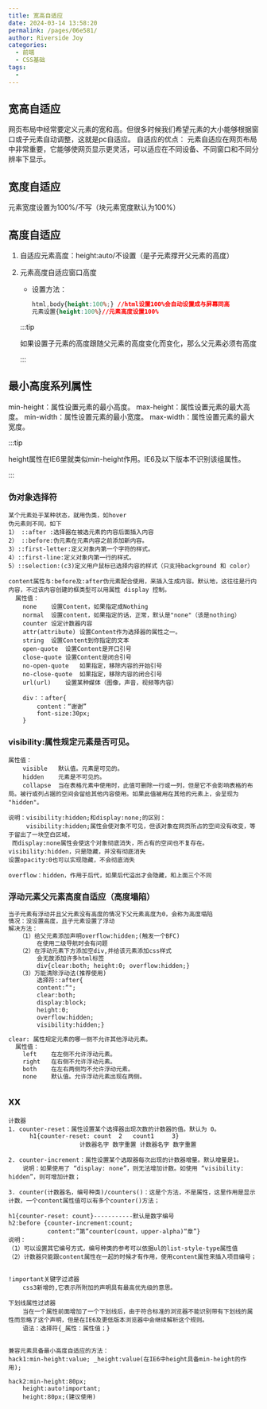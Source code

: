 ```yaml
---
title: 宽高自适应
date: 2024-03-14 13:58:20
permalink: /pages/06e581/
author: Riverside Joy
categories:
  - 前端
  - CSS基础
tags:
  - 
---
```

## 宽高自适应

网页布局中经常要定义元素的宽和高。但很多时候我们希望元素的大小能够根据窗口或子元素自动调整，这就是pc自适应。
自适应的优点：
	元素自适应在网页布局中非常重要，它能够使网页显示更灵活，可以适应在不同设备、不同窗口和不同分辨率下显示。

## 宽度自适应

 元素宽度设置为100%/不写（块元素宽度默认为100%）

## 高度自适应

1. 自适应元素高度：height:auto/不设置（是子元素撑开父元素的高度）

2. 元素高度自适应窗口高度

   - 设置方法：

     ```css
     html,body{height:100%;} //html设置100%会自动设置成与屏幕同高
     元素设置{height:100%}//元素高度设置100%
     ```

   :::tip

   如果设置子元素的高度跟随父元素的高度变化而变化，那么父元素必须有高度

   :::

## 最小高度系列属性

min-height：属性设置元素的最小高度。
max-height：属性设置元素的最大高度。
min-width：属性设置元素的最小宽度。
max-width：属性设置元素的最大宽度。

:::tip

height属性在IE6里就类似min-height作用。IE6及以下版本不识别该组属性。

:::

### 伪对象选择符

```
某个元素处于某种状态，就用伪类，如hover
伪元素则不同，如下
1） ::after :选择器在被选元素的内容后面插入内容
2） ::before:伪元素在元素内容之前添加新内容。
3）::first-letter:定义对象内第一个字符的样式。
4）::first-line:定义对象内第一行的样式。
5）::selection:(c3)定义用户鼠标已选择内容的样式（只支持background 和 color）

content属性与:before及:after伪元素配合使用，来插入生成内容。默认地，这往往是行内内容，不过该内容创建的框类型可以用属性 display 控制。
  属性值：
    none	设置Content，如果指定成Nothing
    normal	设置content，如果指定的话，正常，默认是"none"（该是nothing）
    counter	设定计数器内容
    attr(attribute)	设置Content作为选择器的属性之一。
    string	设置Content到你指定的文本
    open-quote	设置Content是开口引号
    close-quote	设置Content是闭合引号
    no-open-quote	如果指定，移除内容的开始引号
    no-close-quote	如果指定，移除内容的闭合引号
    url(url)	设置某种媒体（图像，声音，视频等内容）
    
    div：：after{
    	content：“谢谢”
    	font-size:30px;
    }
```

### visibility:属性规定元素是否可见。

```
属性值：
    visible	  默认值。元素是可见的。
    hidden	  元素是不可见的。
    collapse  当在表格元素中使用时，此值可删除一行或一列，但是它不会影响表格的布局。被行或列占据的空间会留给其他内容使用。如果此值被用在其他的元素上，会呈现为 "hidden"。

说明：visibility:hidden;和display:none;的区别：
     visibility:hidden;属性会使对象不可见，但该对象在网页所占的空间没有改变，等于留出了一块空白区域，
 而display:none属性会使这个对象彻底消失，所占有的空间也不复存在。
visibility:hidden，只是隐藏，并没有彻底消失
设置opacity:0也可以实现隐藏，不会彻底消失

overflow：hidden，作用于后代，如果后代溢出才会隐藏，和上面三个不同

```

### 浮动元素父元素高度自适应（高度塌陷）

```txt
当子元素有浮动并且父元素没有高度的情况下父元素高度为0，会称为高度塌陷
情况：没设置高度，且子元素设置了浮动
解决方法：
   （1）给父元素添加声明overflow:hidden;(触发一个BFC)
   		在使用二级导航时会有问题
   （2）在浮动元素下方添加空div,并给该元素添加css样式
   		会无故添加许多html标签
        div{clear:both; height:0; overflow:hidden;}
   （3）万能清除浮动法(推荐使用)
        选择符::after{
        content:“";
        clear:both;
        display:block;
   		height:0;
   		overflow:hidden;
   		visibility:hidden;}
   
clear: 属性规定元素的哪一侧不允许其他浮动元素。
  属性值：
    left	在左侧不允许浮动元素。
    right	在右侧不允许浮动元素。
    both	在左右两侧均不允许浮动元素。
    none	默认值。允许浮动元素出现在两侧。
```

## xx

```
计数器
1. counter-reset：属性设置某个选择器出现次数的计数器的值。默认为 0。
      h1{counter-reset: count  2   count1     3}
                    计数器名字 数字重置 计数器名字 数字重置

2. counter-increment：属性设置某个选取器每次出现的计数器增量。默认增量是1。
    说明：如果使用了 “display: none”，则无法增加计数。如使用 “visibility: hidden”，则可增加计数；

3. counter(计数器名，编号种类)/counters()：这是个方法，不是属性，这里作用是显示计数，一个content属性值可以有多个counter()方法；

h1{counter-reset: count}-----------默认是数字编号
h2:before {counter-increment:count;
           content:”第”counter(count，upper-alpha)“章”}
说明：
（1）可以设置其它编号方式，编号种类的参考可以依据ul的list-style-type属性值
（2）计数器只能跟content属性在一起的时候才有作用，使用content属性来插入项目编号；


!important关键字过滤器
    css3新增的,它表示所附加的声明具有最高优先级的意思。

下划线属性过滤器
    当在一个属性前面增加了一个下划线后，由于符合标准的浏览器不能识别带有下划线的属性而忽略了这个声明，但是在IE6及更低版本浏览器中会继续解析这个规则。
    语法：选择符{_属性：属性值；}


兼容元素具备最小高度自适应的方法：
hack1:min-height:value; _height:value(在IE6中height具备min-height的作用);

hack2:min-height:80px;
	height:auto!important;
	height:80px;(建议使用) 
```

